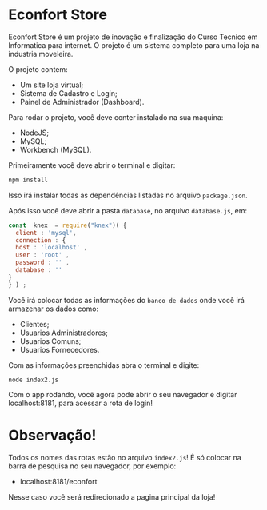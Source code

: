 # Econfort Store
Econfort Store é um projeto de inovação e finalização do Curso Tecnico em Informatica para internet.
O projeto é um sistema completo para uma loja na industria moveleira. 

O projeto contem: 
- Um site loja virtual; 
- Sistema de Cadastro e Login; 
- Painel de Administrador (Dashboard).

Para rodar o projeto, você deve conter instalado na sua maquina: 
- NodeJS;
- MySQL;
- Workbench (MySQL). 

Primeiramente você deve abrir o terminal e digitar:
```PowerShell
npm install
```
Isso irá instalar todas as dependências listadas no arquivo ``package.json``.

Após isso você deve abrir a pasta ``database``, no arquivo `database.js`, em: 
```Javascript
const  knex  = require("knex")( { 
  client : 'mysql', 
  connection : { 
  host : 'localhost' , 
  user : 'root' , 
  password : '' , 
  database : '' 
} 
} ) ;
```

Você irá colocar todas as informações do ``banco de dados`` onde você irá armazenar os dados como: 
- Clientes;
- Usuarios Administradores;
- Usuarios Comuns;
- Usuarios Fornecedores.

Com as informações preenchidas abra o terminal e digite: 
```
node index2.js
```

Com o app rodando, você agora pode abrir o seu navegador e digitar localhost:8181, para acessar a rota de login!

# Observação! 
Todos os nomes das rotas estão no arquivo ```index2.js```! 
É só colocar na barra de pesquisa no seu navegador, por exemplo: 

- localhost:8181/econfort

Nesse caso você será redirecionado a pagina principal da loja!


